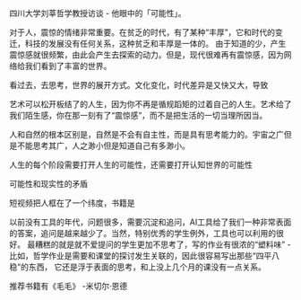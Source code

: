 

四川大学刘莘哲学教授访谈 - 他眼中的「可能性」。

对于人，震惊的情绪非常重要。在贫乏的时代，有了某种“丰厚”，它和时代的变迁，科技的发展没有任何关系，这种贫乏和丰厚是一体的。
由于知道的少，产生震惊感就很频繁，由此会产生去探索的动力。但是，现代很难再有震惊感，因为网络给我们看到了丰富的世界。

看过去，去思考，世界的展开方式。文化变化，时代差异是又快又大，导致

艺术可以松开板结了的人生，因为你不再是循规蹈矩的过着自己的人生。艺术给了我们陌生感，你在那一刻有了“震惊感”，而不是把生活的一切当理所因当。

人和自然的根本区别是，自然是不会有自主性，而是具有思考能力的。宇宙之广但是不能思考其广，人之渺小但是知道自己有多渺小。

人生的每个阶段需要打开人生的可能性，还需要打开认知世界的可能性

可能性和现实性的矛盾

短视频把人框在了一个纬度，书籍是

以前没有工具的年代，问题很多，需要沉淀和追问，AI工具给了我们一种非常表面的答案，追问是越来越少了。当然，特别优秀的学生例外，工具也可以利用的很好。
最糟糕的就是就不爱提问的学生更加不思考了，写的作业有很浓的“塑料味” - 比如，哲学作业是需要和课堂的探讨发生关联的，因此很容易写出那些“四平八稳”的东西，
它还是浮于表面的思考，和上没上几个月的课没有一点关系。


推荐书籍有《毛毛》 -米切尔·恩德

